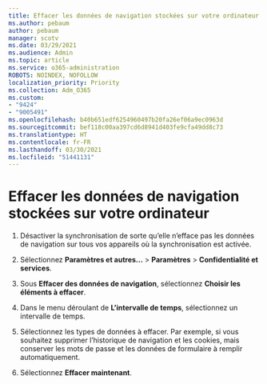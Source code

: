 ```yaml
---
title: Effacer les données de navigation stockées sur votre ordinateur
ms.author: pebaum
author: pebaum
manager: scotv
ms.date: 03/29/2021
ms.audience: Admin
ms.topic: article
ms.service: o365-administration
ROBOTS: NOINDEX, NOFOLLOW
localization_priority: Priority
ms.collection: Adm_O365
ms.custom:
- "9424"
- "9005491"
ms.openlocfilehash: b40b651edf6254960497b20fa26ef06a9ec0963d
ms.sourcegitcommit: bef118c00aa397cd6d8941d403fe9cfa49dd8c73
ms.translationtype: HT
ms.contentlocale: fr-FR
ms.lasthandoff: 03/30/2021
ms.locfileid: "51441131"
---
```

# <a name="clear-the-browsing-data-stored-on-your-computer"></a>Effacer les données de navigation stockées sur votre ordinateur

1. Désactiver la synchronisation de sorte qu’elle n’efface pas les données de navigation sur tous vos appareils où la synchronisation est activée.

1. Sélectionnez **Paramètres et autres...** > **Paramètres** > **Confidentialité et services**.

1. Sous **Effacer des données de navigation**, sélectionnez **Choisir les éléments à effacer**.

1. Dans le menu déroulant de **L’intervalle de temps**, sélectionnez un intervalle de temps.

1. Sélectionnez les types de données à effacer. Par exemple, si vous souhaitez supprimer l’historique de navigation et les cookies, mais conserver les mots de passe et les données de formulaire à remplir automatiquement.

1. Sélectionnez **Effacer maintenant**.
